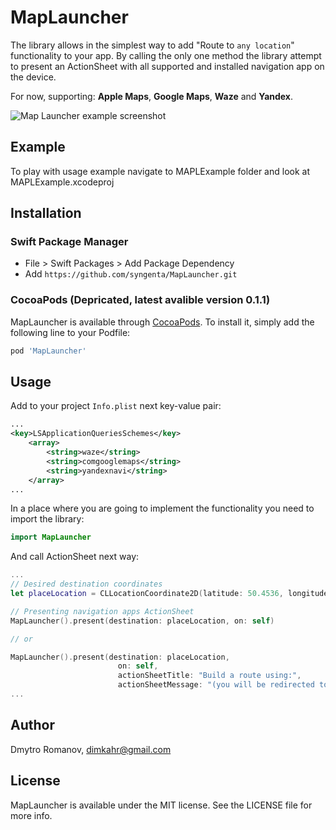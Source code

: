 # MapLauncher

The library allows in the simplest way to add "Route to `any location`" functionality to your app. By calling the only one method the library attempt to present an ActionSheet with all supported and installed navigation app on the device.

For now, supporting: **Apple Maps**, **Google Maps**, **Waze** and **Yandex**.

![Map Launcher example screenshot](https://github.com/syngenta/MapLauncher/MAPLExample/MAPLExample.jpg?raw=true)

## Example

To play with usage example navigate to MAPLExample folder and look at MAPLExample.xcodeproj 

## Installation

### Swift Package Manager

- File > Swift Packages > Add Package Dependency
- Add `https://github.com/syngenta/MapLauncher.git`

### CocoaPods **(Depricated, latest avalible version 0.1.1)**

MapLauncher is available through [CocoaPods](https://cocoapods.org). To install
it, simply add the following line to your Podfile:

```ruby
pod 'MapLauncher'
```


## Usage 

Add to your project `Info.plist` next key-value pair:

```xml
...
<key>LSApplicationQueriesSchemes</key>
	<array>
		<string>waze</string>
		<string>comgooglemaps</string>
		<string>yandexnavi</string>
	</array>
...
```

In a place where you are going to implement the functionality you need to import the library:

```swift
import MapLauncher
```


And call ActionSheet next way:

```swift
...
// Desired destination coordinates
let placeLocation = CLLocationCoordinate2D(latitude: 50.4536, longitude: 30.5164)

// Presenting navigation apps ActionSheet
MapLauncher().present(destination: placeLocation, on: self)

// or 

MapLauncher().present(destination: placeLocation, 
						on: self,
                        actionSheetTitle: "Build a route using:",
                        actionSheetMessage: "(you will be redirected to the selected app)")
...
```


## Author

Dmytro Romanov, dimkahr@gmail.com

## License

MapLauncher is available under the MIT license. See the LICENSE file for more info.
